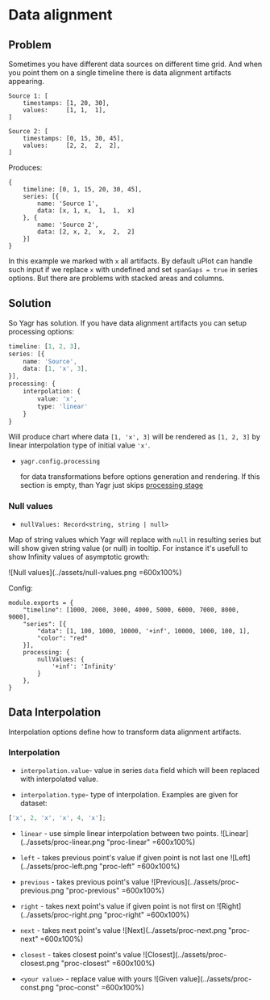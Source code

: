 # Data alignment

## Problem

Sometimes you have different data sources on different time grid. And when you point them on a single timeline there is data alignment artifacts appearing.

```
Source 1: [
    timestamps: [1, 20, 30],
    values:     [1, 1,  1],
]

Source 2: [
    timestamps: [0, 15, 30, 45],
    values:     [2, 2,  2,  2],
]
```

Produces:

```
{
    timeline: [0, 1, 15, 20, 30, 45],
    series: [{
        name: 'Source 1',
        data: [x, 1, x,  1,  1,  x]
    }, {
        name: 'Source 2',
        data: [2, x, 2,  x,  2,  2]
    }]
}
```

In this example we marked with `x` all artifacts. By default uPlot can handle such input if we replace `x` with undefined and set `spanGaps = true` in series options. But there are problems with stacked areas and columns.

## Solution

So Yagr has solution. If you have data alignment artifacts you can setup processing options:

```ts
timeline: [1, 2, 3],
series: [{
    name: 'Source',
    data: [1, 'x', 3],
}],
processing: {
    interpolation: {
        value: 'x',
        type: 'linear'
    }
}
```

Will produce chart where data `[1, 'x', 3]` will be rendered as `[1, 2, 3]` by linear interpolation type of initial value `'x'`.

-   `yagr.config.processing`

    for data transformations before options generation and rendering. If this section is empty, than Yagr just skips [processing stage](./lifecycle.md#lifecycle-stages)

### Null values

-   `nullValues: Record<string, string | null>`

Map of string values which Yagr will replace with `null` in resulting series but will show given string value (or null) in tooltip. For instance it's usefull to show Infinity values of asymptotic growth:

![Null values](../assets/null-values.png =600x100%)

Config:

```
module.exports = {
    "timeline": [1000, 2000, 3000, 4000, 5000, 6000, 7000, 8000, 9000],
    "series": [{
        "data": [1, 100, 1000, 10000, '+inf', 10000, 1000, 100, 1],
        "color": "red"
    }],
    processing: {
        nullValues: {
            '+inf': 'Infinity'
        }
    },
}
```

## Data Interpolation

Interpolation options define how to transform data alignment artifacts.

### Interpolation

-   `interpolation.value`- value in series `data` field which will been replaced with interpolated value.

-   `interpolation.type`- type of interpolation. Examples are given for dataset:

```js
['x', 2, 'x', 'x', 4, 'x'];
```

-   `linear` - use simple linear interpolation between two points.
    ![Linear](../assets/proc-linear.png "proc-linear" =600x100%)

-   `left` - takes previous point's value if given point is not last one
    ![Left](../assets/proc-left.png "proc-left" =600x100%)

-   `previous` - takes previous point's value
    ![Previous](../assets/proc-previous.png "proc-previous" =600x100%)

-   `right` - takes next point's value if given point is not first on
    ![Right](../assets/proc-right.png "proc-right" =600x100%)

-   `next` - takes next point's value
    ![Next](../assets/proc-next.png "proc-next" =600x100%)

-   `closest` - takes closest point's value
    ![Closest](../assets/proc-closest.png "proc-closest" =600x100%)

-   `<your value>` - replace value with yours
    ![Given value](../assets/proc-const.png "proc-const" =600x100%)
